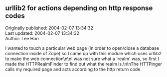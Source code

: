 ## urllib2 for actions depending on http response codes  
Originally published: 2004-02-07 13:34:32  
Last updated: 2004-02-07 13:34:32  
Author: Lee Harr  
  
I wanted to touch a particular web page (in order to open/close a database connection inside of Zope) so I came up with this module which uses urllib2 to make the web connection\n\nI was not sure what a 'realm' was, so first I made the HTTPRealmFinder to find out what the realm is.\n\nThe HTTPinger calls my required page and acts according to the http return code.